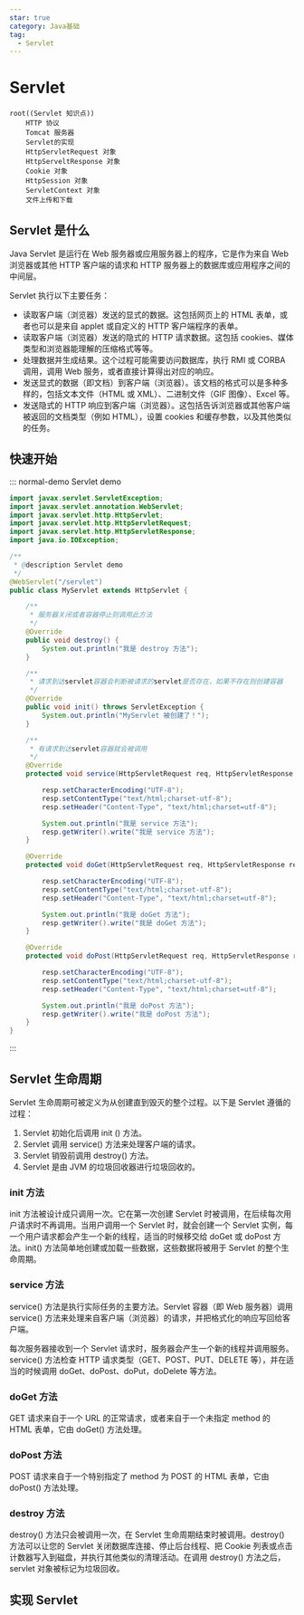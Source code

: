 ```yaml
---
star: true
category: Java基础
tag: 
  - Servlet
---
```


# Servlet

```mindmap
root((Servlet 知识点))
    HTTP 协议
    Tomcat 服务器
    Servlet的实现
    HttpServletRequest 对象
    HttpServeltResponse 对象
    Cookie 对象
    HttpSession 对象
    ServletContext 对象
    文件上传和下载
```

## Servlet 是什么
Java Servlet 是运行在 Web 服务器或应用服务器上的程序，它是作为来自 Web 浏览器或其他 HTTP 客户端的请求和 HTTP 服务器上的数据库或应用程序之间的中间层。

Servlet 执行以下主要任务：
- 读取客户端（浏览器）发送的显式的数据。这包括网页上的 HTML 表单，或者也可以是来自 applet 或自定义的 HTTP 客户端程序的表单。
- 读取客户端（浏览器）发送的隐式的 HTTP 请求数据。这包括 cookies、媒体类型和浏览器能理解的压缩格式等等。
- 处理数据并生成结果。这个过程可能需要访问数据库，执行 RMI 或 CORBA 调用，调用 Web 服务，或者直接计算得出对应的响应。
- 发送显式的数据（即文档）到客户端（浏览器）。该文档的格式可以是多种多样的，包括文本文件（HTML 或 XML）、二进制文件（GIF 图像）、Excel 等。
- 发送隐式的 HTTP 响应到客户端（浏览器）。这包括告诉浏览器或其他客户端被返回的文档类型（例如 HTML），设置 cookies 和缓存参数，以及其他类似的任务。

## 快速开始
::: normal-demo Servlet demo
```java
import javax.servlet.ServletException;
import javax.servlet.annotation.WebServlet;
import javax.servlet.http.HttpServlet;
import javax.servlet.http.HttpServletRequest;
import javax.servlet.http.HttpServletResponse;
import java.io.IOException;

/**
 * @description Servlet demo
 */
@WebServlet("/servlet")
public class MyServlet extends HttpServlet {

    /**
     * 服务器关闭或者容器停止则调用此方法
     */
    @Override
    public void destroy() {
        System.out.println("我是 destroy 方法");
    }

    /**
     * 请求到达servlet容器会判断被请求的servlet是否存在，如果不存在则创建容器
     */
    @Override
    public void init() throws ServletException {
        System.out.println("MyServlet 被创建了！");
    }

    /**
     * 有请求到达servlet容器就会被调用
     */
    @Override
    protected void service(HttpServletRequest req, HttpServletResponse resp) throws ServletException, IOException {

        resp.setCharacterEncoding("UTF-8");
        resp.setContentType("text/html;charset-utf-8");
        resp.setHeader("Content-Type", "text/html;charset=utf-8");

        System.out.println("我是 service 方法");
        resp.getWriter().write("我是 service 方法");
    }

    @Override
    protected void doGet(HttpServletRequest req, HttpServletResponse resp) throws ServletException, IOException {

        resp.setCharacterEncoding("UTF-8");
        resp.setContentType("text/html;charset-utf-8");
        resp.setHeader("Content-Type", "text/html;charset=utf-8");

        System.out.println("我是 doGet 方法");
        resp.getWriter().write("我是 doGet 方法");
    }

    @Override
    protected void doPost(HttpServletRequest req, HttpServletResponse resp) throws ServletException, IOException {

        resp.setCharacterEncoding("UTF-8");
        resp.setContentType("text/html;charset-utf-8");
        resp.setHeader("Content-Type", "text/html;charset=utf-8");

        System.out.println("我是 doPost 方法");
        resp.getWriter().write("我是 doPost 方法");
    }
}
```
:::

## Servlet 生命周期
Servlet 生命周期可被定义为从创建直到毁灭的整个过程。以下是 Servlet 遵循的过程：
1. Servlet 初始化后调用 init () 方法。
2. Servlet 调用 service() 方法来处理客户端的请求。
3. Servlet 销毁前调用 destroy() 方法。
4. Servlet 是由 JVM 的垃圾回收器进行垃圾回收的。

### init 方法
init 方法被设计成只调用一次。它在第一次创建 Servlet 时被调用，在后续每次用户请求时不再调用。当用户调用一个 Servlet 时，就会创建一个 Servlet 实例，每一个用户请求都会产生一个新的线程，适当的时候移交给 doGet 或 doPost 方法。init() 方法简单地创建或加载一些数据，这些数据将被用于 Servlet 的整个生命周期。

### service 方法
service() 方法是执行实际任务的主要方法。Servlet 容器（即 Web 服务器）调用 service() 方法来处理来自客户端（浏览器）的请求，并把格式化的响应写回给客户端。

每次服务器接收到一个 Servlet 请求时，服务器会产生一个新的线程并调用服务。service() 方法检查 HTTP 请求类型（GET、POST、PUT、DELETE 等），并在适当的时候调用 doGet、doPost、doPut，doDelete 等方法。

### doGet 方法
GET 请求来自于一个 URL 的正常请求，或者来自于一个未指定 method 的 HTML 表单，它由 doGet() 方法处理。

### doPost 方法
POST 请求来自于一个特别指定了 method 为 POST 的 HTML 表单，它由 doPost() 方法处理。

### destroy 方法
destroy() 方法只会被调用一次，在 Servlet 生命周期结束时被调用。destroy() 方法可以让您的 Servlet 关闭数据库连接、停止后台线程、把 Cookie 列表或点击计数器写入到磁盘，并执行其他类似的清理活动。在调用 destroy() 方法之后，servlet 对象被标记为垃圾回收。

## 实现 Servlet